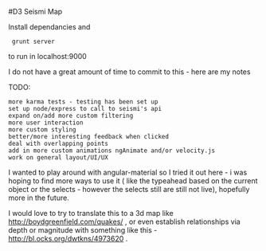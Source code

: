#D3 Seismi Map

Install dependancies and 

     grunt server

to run in localhost:9000


I do not have a great amount of time to commit to this - here are my notes

TODO:

    more karma tests - testing has been set up 
    set up node/express to call to seismi's api
    expand on/add more custom filtering
    more user interaction
    more custom styling
    better/more interesting feedback when clicked
    deal with overlapping points
    add in more custom animations ngAnimate and/or velocity.js
    work on general layout/UI/UX

I wanted to play around with angular-material so I tried it out here - i was hoping to find more ways to use it ( like the typeahead based on the current object or the selects - however the selects still are still not live), hopefully more in the future.

I would love to try to translate this to a 3d map like http://boydgreenfield.com/quakes/ , or even establish relationships via depth or magnitude with something like this - http://bl.ocks.org/dwtkns/4973620 .

